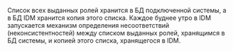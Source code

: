 
Список всех выданных ролей хранится в БД подключенной системы, а в БД IDM хранится копия этого списка. Каждое буднее утро в IDM запускается механизм определения несоответствий (неконсистентностей) между списком выданных ролей, хранящимся в БД системы, и копией этого списка, хранящегося в IDM.
